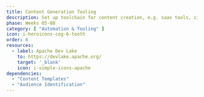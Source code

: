 ```yaml
---
title: Content Generation Tooling
description: Set up toolchain for content creation, e.g. saas tools, cicd, etc
phase: Weeks 05-08
category: [ "Automation & Tooling" ]
icon: i-heroicons-cog-6-tooth
order: 6
resources:
  - label: Apache Dev Lake
    to: https://devlake.apache.org/
    target: '_blank'
    icon: i-simple-icons-apache
dependencies:
  - "Content Templates"
  - "Audience Identification"
---
```

